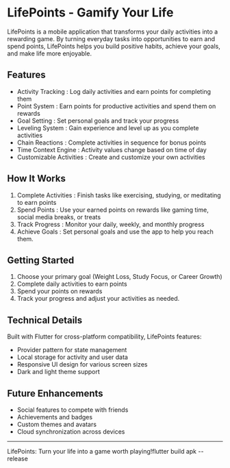 # LifePoints - Gamify Your Life

LifePoints is a mobile application that transforms your daily activities into a rewarding game. By turning everyday tasks into opportunities to earn and spend points, LifePoints helps you build positive habits, achieve your goals, and make life more enjoyable.

## Features
- Activity Tracking : Log daily activities and earn points for completing them
- Point System : Earn points for productive activities and spend them on rewards
- Goal Setting : Set personal goals and track your progress
- Leveling System : Gain experience and level up as you complete activities
- Chain Reactions : Complete activities in sequence for bonus points
- Time Context Engine : Activity values change based on time of day
- Customizable Activities : Create and customize your own activities

## How It Works
1. Complete Activities : Finish tasks like exercising, studying, or meditating to earn points
2. Spend Points : Use your earned points on rewards like gaming time, social media breaks, or treats
3. Track Progress : Monitor your daily, weekly, and monthly progress
4. Achieve Goals : Set personal goals and use the app to help you reach them.

## Getting Started
1. Choose your primary goal (Weight Loss, Study Focus, or Career Growth)
2. Complete daily activities to earn points
3. Spend your points on rewards
4. Track your progress and adjust your activities as needed.

## Technical Details
Built with Flutter for cross-platform compatibility, LifePoints features:

- Provider pattern for state management
- Local storage for activity and user data
- Responsive UI design for various screen sizes
- Dark and light theme support

## Future Enhancements
- Social features to compete with friends
- Achievements and badges
- Custom themes and avatars
- Cloud synchronization across devices

-----------------------------------------------------
LifePoints: Turn your life into a game worth playing!flutter build apk --release
